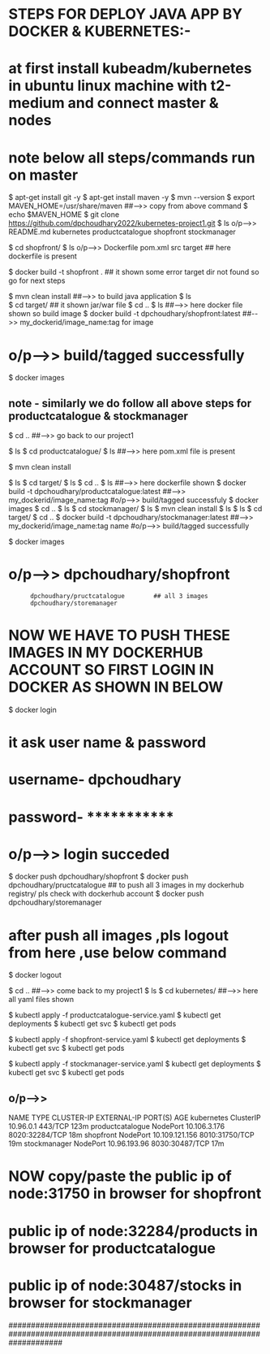 

# STEPS FOR DEPLOY JAVA APP BY DOCKER & KUBERNETES:-

# at first install kubeadm/kubernetes in ubuntu linux machine with t2-medium and connect master & nodes

# note below all steps/commands run on master

$ apt-get install git -y
$ apt-get install maven  -y
$ mvn --version
$ export MAVEN_HOME=/usr/share/maven    ##-->> copy from above command
$ echo $MAVEN_HOME
$ git clone https://github.com/dpchoudhary2022/kubernetes-project1.git
$ ls
o/p-->> README.md  kubernetes  productcatalogue  shopfront  stockmanager

$ cd shopfront/
$ ls
o/p-->> Dockerfile  pom.xml  src  target   ## here dockerfile is present 

$ docker build -t shopfront .  ## it shown some error target dir not found so go for next steps 

$ mvn clean install      ##-->> to build java application
$ ls  
$ cd target/  ## it shown jar/war file
$ cd ..
$ ls   ##-->> here docker file shown so build image 
$ docker build -t dpchoudhary/shopfront:latest        ##-->> my_dockerid/image_name:tag for image 
# o/p-->> build/tagged successfully
$ docker images

## note - similarly we do follow all above steps for productcatalogue & stockmanager

$ cd ..     ##-->> go back to our project1

$ ls
$ cd productcatalogue/
$ ls                  ##-->> here pom.xml file is present

$ mvn clean install 

$ ls
$ cd target/
$ ls 
$ cd ..
$ ls    ##-->> here dockerfile shown 
$ docker build -t dpchoudhary/productcatalogue:latest   ##-->> my_dockerid/image_name:tag
#o/p-->> build/tagged successfuly
$ docker images 
$ cd ..
$ ls 
$ cd stockmanager/
$ ls 
$ mvn clean install 
$ ls 
$ ls 
$ cd target/
$ cd ..
$ docker build -t dpchoudhary/stockmanager:latest    ##-->> my_dockerid/image_name:tag name
#o/p-->> build/tagged successfully

$ docker images 

# o/p-->> dpchoudhary/shopfront
          dpchoudhary/pructcatalogue        ## all 3 images 
          dpchoudhary/storemanager

# NOW WE HAVE TO PUSH THESE IMAGES IN MY  DOCKERHUB ACCOUNT SO FIRST LOGIN IN DOCKER AS SHOWN IN BELOW

$ docker login 

# it ask user name & password 
# username- dpchoudhary
# password- ***********

# o/p-->> login succeded

$ docker push dpchoudhary/shopfront
$ docker push dpchoudhary/pructcatalogue        ## to push all 3 images in my dockerhub registry/ pls check with dockerhub account
$ docker push dpchoudhary/storemanager

# after push all images ,pls logout from here ,use below command

$ docker logout

$ cd ..                ##-->> come back to my project1
$ ls
$ cd kubernetes/       ##-->> here all yaml files shown


$ kubectl apply -f productcatalogue-service.yaml
$ kubectl get deployments
$ kubectl get svc
$ kubectl get pods

$ kubectl apply -f shopfront-service.yaml
$ kubectl get deployments
$ kubectl get svc
$ kubectl get pods 

$ kubectl apply -f stockmanager-service.yaml
$ kubectl get deployments
$ kubectl get svc
$ kubectl get pods

## o/p-->> 

NAME               TYPE        CLUSTER-IP       EXTERNAL-IP   PORT(S)          AGE
kubernetes         ClusterIP   10.96.0.1        <none>        443/TCP          123m
productcatalogue   NodePort    10.106.3.176     <none>        8020:32284/TCP   18m
shopfront          NodePort    10.109.121.156   <none>        8010:31750/TCP   19m
stockmanager       NodePort    10.96.193.96     <none>        8030:30487/TCP   17m


# NOW copy/paste the public ip of node:31750 in browser for shopfront
#                    public ip of node:32284/products  in browser for productcatalogue 
#                    public ip of node:30487/stocks    in browser for stockmanager
    
############################################################################################################################
